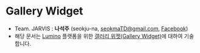 # Gallery Widget
* Team. JARVIS : **나석주** (seokju-na, [seokmaTD@gmail.com](mailTo:seokmaTD@gmail.com), [Facebook](https://www.facebook.com/seokma))
* 해당 문서는 [Lumino](https://github.com/1step6thswmaestro/12) 플랫폼을 위한 [갤러리 위젯(Gallery Widget)](https://github.com/1step6thswmaestro/12/tree/master/widgets/gallery)에 대하여 기술합니다.



